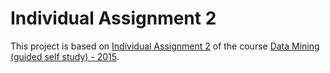 # Individual Assignment 2

This project is based on [Individual Assignment 2](https://docs.google.com/document/d/1S5ytalUWGp6G8NHs6sl_N3Tr3DYh55-hUxsKx5RhFvQ/edit)
of the course [Data Mining (guided self study) - 2015](https://www.cs.helsinki.fi/en/courses/582634/2015/k/k/1).